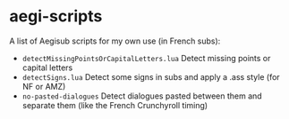 # aegi-scripts

A list of Aegisub scripts for my own use (in French subs):

- `detectMissingPointsOrCapitalLetters.lua` Detect missing points or capital letters
- `detectSigns.lua` Detect some signs in subs and apply a .ass style  (for NF or AMZ)
- `no-pasted-dialogues` Detect dialogues pasted between them and separate them (like the French Crunchyroll timing)
